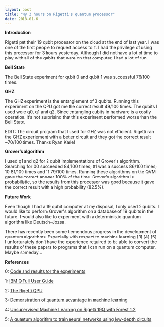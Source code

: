 ```yaml
---
layout: post
title: "My 3 hours on Rigetti’s quantum processor"
date: 2018-01-6
---
```


**Introduction**

Rigetti put their 19 qubit processor on the cloud at the end of last year. I was one of the first people to request access to it. I had the privilege of using this processor for 3 hours yesterday. Although I did not have a lot of time to play with all of the qubits that were on that computer, I had a lot of fun.

**Bell State**

The Bell State experiment for qubit 0 and qubit 1 was successful 76/100 times.

**GHZ**

The GHZ experiment is the entanglement of 3 qubits. Running this experiment on the QPU got me the correct result 49/100 times.  The qubits I used were  q0, q1 and q2.  Since entangling qubits in hardware is a costly operation, it’s not surprising that this experiment performed worse than the Bell State.

EDIT: The circuit program that I used for GHZ was not efficient. Rigetti ran the GHZ experiement with a better circuit and they got the correct result ~70/100 times. Thanks Ryan Karle!

**Grover’s algorithm**

I used q1 and q2 for 2 qubit implementations of Grover's algorithm. Searching for 00 succeeded 84/100 times; 01 was a success 86/100 times; 10 81/100 times and 11 79/100 times. Running these algorithms on the QVM gave the correct answer 100% of the time. Grover’s algorithm is probabilistic, so the results from this processor was good because it gave the correct result with a high probability (82.5%).

**Future Work**

Even though I had a 19 qubit computer at my disposal, I only used 2 qubits. I would like to perform Grover's algorithm on a database of 19 qubits in the future.  I would also like to experiment with a deterministic quantum algorithm like Deutsch–Jozsa.

There has recently been some tremendous progress in the development of quantum algorithms. Especially with respect to machine learning [3] [4] [5].  I unfortunately don’t have the experience required to be able to convert the results of these papers to programs that I can run on a quantum computer. Maybe someday...


**References**

0: [Code and results for the experiments] 

1: [IBM Q Full User Guide] 

2: [The Rigetti QPU]

3: [Demonstration of quantum advantage in machine learning] 

4: [Unsupervised Machine Learning on Rigetti 19Q with Forest 1.2] 

5: [A quantum algorithm to train neural networks using low-depth circuits]


[Code and results for the experiments]: https://github.com/vtomole/qchackers/tree/master/software/pyquil

[IBM Q Full User Guide]: https://quantumexperience.ng.bluemix.net/proxy/tutorial/full-user-guide/introduction.html

[The Rigetti QPU]: http://pyquil.readthedocs.io/en/latest/qpu_overview.html

[Demonstration of quantum advantage in machine learning]: https://www.nature.com/articles/s41534-017-0017-3

[Unsupervised Machine Learning on Rigetti 19Q with Forest 1.2]: https://medium.com/rigetti/unsupervised-machine-learning-on-rigetti-19q-with-forest-1-2-39021339699

[A quantum algorithm to train neural networks using low-depth circuits]: https://arxiv.org/abs/1712.05304

